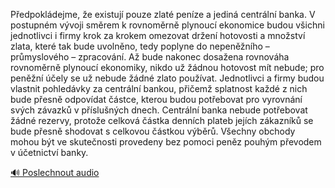 
Předpokládejme, že existují pouze zlaté peníze a jediná centrální banka. V postupném vývoji směrem k rovnoměrně plynoucí ekonomice budou všichni jednotlivci i firmy krok za krokem omezovat držení hotovosti a množství zlata, které tak bude uvolněno, tedy poplyne do nepeněžního – průmyslového – zpracování. Až bude nakonec dosažena rovnováha rovnoměrně plynoucí ekonomiky, nikdo už žádnou hotovost mít nebude; pro peněžní účely se už nebude žádné zlato používat. Jednotlivci a firmy budou vlastnit pohledávky za centrální bankou, přičemž splatnost každé z nich bude přesně odpovídat částce, kterou budou potřebovat pro vyrovnání svých závazků v příslušných dnech. Centrální banka nebude potřebovat žádné rezervy, protože celková částka denních plateb jejích zákazníků se bude přesně shodovat s celkovou částkou výběrů. Všechny obchody mohou být ve skutečnosti provedeny bez pomoci peněz pouhým převodem v účetnictví banky.

[🔊 Poslechnout audio](/data/7-paragraphs/audio/chapter_48/para_003-Pedpokldejme-e-existuj-pouze-zlat-penze-a-j.mp3)
